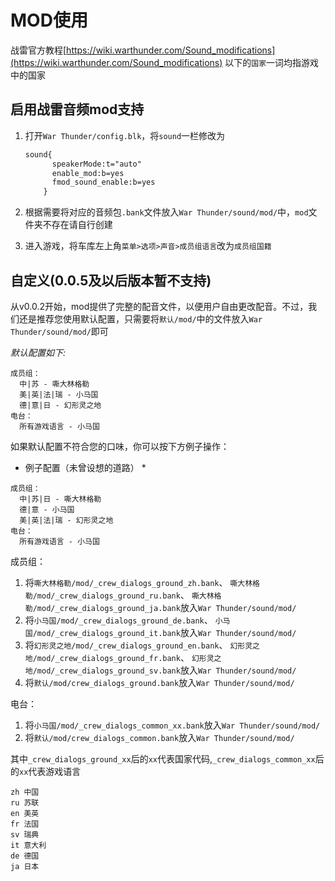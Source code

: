 # MOD使用

战雷官方教程[https://wiki.warthunder.com/Sound_modifications](https://wiki.warthunder.com/Sound_modifications)
以下的`国家`一词均指游戏中的国家

## 启用战雷音频mod支持

1. 打开`War Thunder/config.blk`，将`sound`一栏修改为

    ```txt
    sound{
          speakerMode:t="auto"
          enable_mod:b=yes
          fmod_sound_enable:b=yes
        }
     ```

2. 根据需要将对应的音频包`.bank`文件放入`War Thunder/sound/mod/`中，`mod`文件夹不存在请自行创建

3. 进入游戏，将车库左上角`菜单>选项>声音>成员组语言`改为`成员组国籍`

## 自定义(0.0.5及以后版本暂不支持)

从v0.0.2开始，mod提供了完整的配音文件，以便用户自由更改配音。不过，我们还是推荐您使用默认配置，只需要将`默认/mod/`中的文件放入`War Thunder/sound/mod/`即可

*默认配置如下:*

```text
成员组：
  中|苏 - 嘶大林格勒
  美|英|法|瑞 - 小马国
  德|意|日 - 幻形灵之地
电台：
  所有游戏语言 - 小马国
```

如果默认配置不符合您的口味，你可以按下方例子操作：

* 例子配置（未曾设想的道路） *

```text
成员组：
  中|苏|日 - 嘶大林格勒
  德|意 - 小马国
  美|英|法|瑞 - 幻形灵之地
电台：
  所有游戏语言 - 小马国
```

成员组：

1. 将`嘶大林格勒/mod/_crew_dialogs_ground_zh.bank`、 `嘶大林格勒/mod/_crew_dialogs_ground_ru.bank`、 `嘶大林格勒/mod/_crew_dialogs_ground_ja.bank`放入`War Thunder/sound/mod/`
2. 将`小马国/mod/_crew_dialogs_ground_de.bank`、 `小马国/mod/_crew_dialogs_ground_it.bank`放入`War Thunder/sound/mod/`
3. 将`幻形灵之地/mod/_crew_dialogs_ground_en.bank`、 `幻形灵之地/mod/_crew_dialogs_ground_fr.bank`、 `幻形灵之地/mod/_crew_dialogs_ground_sv.bank`放入`War Thunder/sound/mod/`
4. 将`默认/mod/crew_dialogs_ground.bank`放入`War Thunder/sound/mod/`

电台：

1. 将`小马国/mod/_crew_dialogs_common_xx.bank`放入`War Thunder/sound/mod/`
2. 将`默认/mod/crew_dialogs_common.bank`放入`War Thunder/sound/mod/`

其中`_crew_dialogs_ground_xx`后的`xx`代表国家代码,`_crew_dialogs_common_xx`后的`xx`代表游戏语言

```text
zh 中国
ru 苏联
en 美英
fr 法国
sv 瑞典
it 意大利
de 德国
ja 日本
```

